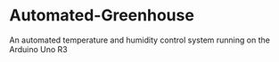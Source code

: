 # Automated-Greenhouse
An automated temperature and humidity control system running on the Arduino Uno R3
